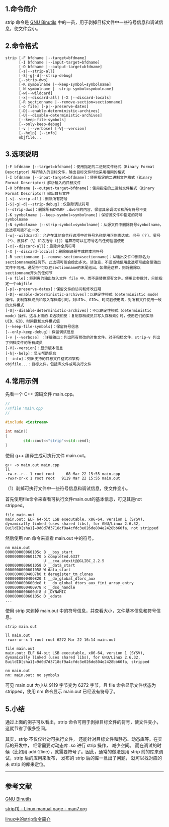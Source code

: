 ## 1.命令简介
strip 命令是 [GNU Binutils](https://www.gnu.org/software/binutils/) 中的一员，用于剥掉目标文件中一些符号信息和调试信息，使文件变小。

## 2.命令格式
```
strip [-F bfdname |--target=bfdname]
      [-I bfdname |--input-target=bfdname]
      [-O bfdname |--output-target=bfdname]
      [-s|--strip-all]
      [-S|-g|-d|--strip-debug]
      [--strip-dwo]
      [-K symbolname |--keep-symbol=symbolname]
      [-N symbolname |--strip-symbol=symbolname]
      [-w|--wildcard]
      [-x|--discard-all] [-X |--discard-locals]
      [-R sectionname |--remove-section=sectionname]
      [-o file] [-p|--preserve-dates]
      [-D|--enable-deterministic-archives]
      [-U|--disable-deterministic-archives]
      [--keep-file-symbols]
      [--only-keep-debug]
      [-v |--verbose] [-V|--version]
      [--help] [--info]
      objfile...
```
## 3.选项说明
```
[-F bfdname |--target=bfdname]：使用指定的二进制文件格式（Binary Format Descriptor）解析输入的目标文件，输出目标文件时也采用相同的格式
[-I bfdname |--input-target=bfdname]：使用指定的二进制文件格式（Binary Format Descriptor）解析输入的目标文件
[-O bfdname |--output-target=bfdname]：使用指定的二进制文件格式（Binary Format Descriptor）输出目标文件
[-s|--strip-all]：删除所有符号
[-S|-g|-d|--strip-debug]：仅删除调试符号
[--strip-dwo]：删除所有DWARF .dwo节的内容，保留其余调试节和所有符号不变
[-K symbolname |--keep-symbol=symbolname]：保留源文件中指定的符号symbolname
[-N symbolname |--strip-symbol=symbolname]：从源文件中删除符号symbolname。此选项可能不止一次
[-w|--wildcard]：允许在其他命令行选项中对符号名称使用正则表达式。问号（？）、星号（*）、反斜杠（\）和方括号（[]）运算符可以在符号名的任何位置使用
[-x|--discard-all]：删除非全局符号
[-X |--discard-locals]：删除编译器生成的本地符号
[-R sectionname |--remove-section=sectionname]：从输出文件中删除名为sectionname的任何节。此选项可能会给出多次。请注意，不适当地使用此选项可能会使输出文件不可用。通配符*可以在sectionname的末尾给出。如果是这样，则将删除以sectionname开头的任何节
[-o file]：将剥离的输出放入文件 file 中，而不是替换现有文件。使用此参数时，只能指定一个objfile
[-p|--preserve-dates]：保留文件的访问和修改日期
[-D|--enable-deterministic-archives]：以确定性模式（deterministic mode）操作。复制存档成员和写入存档索引时，对UIDs、GIDs、时间戳使用零，对所有文件使用一致的文件模式
[-U|--disable-deterministic-archives]：不以确定性模式（deterministic mode）操作。这与上面的-D选项相反：复制存档成员并写入存档索引时，使用它们的实际UID、GID、时间戳和文件模式值
[--keep-file-symbols]：保留符号信息
[--only-keep-debug]：保留调试信息
[-v |--verbose] ：详细输出：列出所有修改的对象文件。对于归档文件，strip-v 列出了归档文件的所有成员
[-V|--version]：显示版本信息
[-h|--help]：显示帮助信息
[--info]：列出支持的目标文件格式和架构
objfile...：目标文件，包括库文件或可执行文件
```
## 4.常用示例
先看一个 C++ 源码文件 main.cpp。
```cpp
//
//@file：main.cpp
//

#include <iostream>

int main()
{
        std::cout<<"strip"<<std::endl;
}
```
使用 g++ 编译生成可执行文件 main.out。
```
g++ -o main.out main.cpp
ll
-rw-r--r-- 1 root root     68 Mar 22 15:55 main.cpp
-rwxr-xr-x 1 root root   9119 Mar 22 15:55 main.out
```
（1）剥掉可执行文件中一些符号信息和调试信息，使文件变小。

首先使用file命令来查看可执行文件main.out的基本信息，可见其是not stripped。
```
file main.out 
main.out: ELF 64-bit LSB executable, x86-64, version 1 (SYSV), dynamically linked (uses shared libs), for GNU/Linux 2.6.32, BuildID[sha1]=9d0d7d3718cf9a4cfdc3e026de804e2428bb60fa, not stripped
```
然后使用 nm 命令来查看 main.out 中的符号。
```
nm main.out
000000000060105c B __bss_start
0000000000601170 b completed.6337
                 U __cxa_atexit@@GLIBC_2.2.5
0000000000601058 D __data_start
0000000000601058 W data_start
00000000004007b0 t deregister_tm_clones
0000000000400820 t __do_global_dtors_aux
0000000000600de8 t __do_global_dtors_aux_fini_array_entry
0000000000400978 R __dso_handle
0000000000600df8 d _DYNAMIC
000000000060105c D _edata
...
```
使用 strip 来剥掉 main.out 中的符号信息，并查看大小，文件基本信息和符号信息。
```shell
strip main.out

ll main.out
-rwxr-xr-x 1 root root 6272 Mar 22 16:14 main.out

file main.out
main.out: ELF 64-bit LSB executable, x86-64, version 1 (SYSV), dynamically linked (uses shared libs), for GNU/Linux 2.6.32, BuildID[sha1]=9d0d7d3718cf9a4cfdc3e026de804e2428bb60fa, stripped

nm main.out
nm: main.out: no symbols
```
可见 main.out 大小从 9119 字节变为 6272 字节，且 file 命令显示文件状态为 stripped，使用 nm 命令显示 main.out 已经没有符号了。

## 5.小结
通过上面的例子可以看出，strip 命令可用于剥掉目标文件的符号，使文件变小，这就节省了很多空间。

其实，strip 不仅仅针对可执行文件， 还能针对目标文件和静态、动态库等。在实际的开发中， 经常需要对动态库 .so 进行 strip 操作， 减少空间。 而在调试的时候（比如用 addr2line），就需要符号了。因此，通常的做法是用 strip 前的库来调试，strip 后的库用来发布， 发布的 strip 后的库一旦出了问题， 就可以找对应的未 strip 的库来定位。

---
## 参考文献
[GNU Binutils](https://www.gnu.org/software/binutils/)

[strip(1) - Linux manual page - man7.org](http://man7.org/linux/man-pages/man1/strip.1.html)

[linux中的strip命令简介](https://blog.csdn.net/qq_37858386/article/details/78559490)